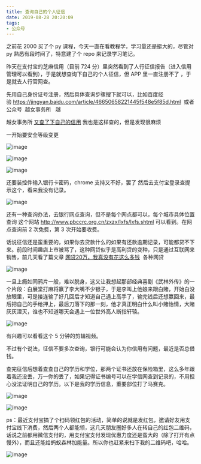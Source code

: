 ```yaml
---
title: 查询自己的个人征信
date: 2019-08-28 20:20:09
tags:
- 公众号
---
```

之前花 2000 买了个 py 课程，今天一直在看教程学，学习量还是挺大的，尽管对 py 熟悉有段时间了，特意建了个 repo 来记录学习笔记。

昨天在支付宝的芝麻信用（目前 724 分）里突然看到了人行征信报告（进入信用管理可以看到），于是就想查询下自己的个人征信，但 APP 里一直注册不了 ，于是就去人行官网查。

先用自己身份证号注册，然后具体查询步骤搜下就可以，比如百度经验 https://jingyan.baidu.com/article/46650658221445f548e5f85d.html  或者公众号  越女事务所   越

越女事务所 [又查了下自己的信用](https://mp.weixin.qq.com/s?__biz=MzAwNzM3NzU4OQ==&mid=2650700048&idx=1&sn=09eea4a00672086b33c0fcd29d846426&chksm=8375decab40257dc06023da2d84dd3d3a51b2108236a0aca36e99653bfeb89ce307645f8d13b&scene=21#wechat_redirect) 我也是这样查的，但是发现很麻烦

一开始要安全等级变更

![image](https://upload-images.jianshu.io/upload_images/17817191-3d6344e99ce91fef?imageMogr2/auto-orient/strip%7CimageView2/2/w/1240)

![image](https://upload-images.jianshu.io/upload_images/17817191-55e4c352d74c5f65?imageMogr2/auto-orient/strip%7CimageView2/2/w/1240)

![image](https://upload-images.jianshu.io/upload_images/17817191-a0804acc31418622?imageMogr2/auto-orient/strip%7CimageView2/2/w/1240)

还要装控件输入银行卡密码，chrome 支持又不好，罢了 然后去支付宝登录查提示这个，看来我没有记录。

![image](https://upload-images.jianshu.io/upload_images/17817191-17c336ace9b8f575?imageMogr2/auto-orient/strip%7CimageView2/2/w/1240)

还有一种查询办法，去银行网点查询，但不是每个网点都可以，每个城市具体位置查询 这个网站 http://www.pbccrc.org.cn/zxzx/lxfs/lxfs.shtml 可以看到。在网点查询前 2 次免费，第 3 次开始要收费。

话说征信还是蛮重要的，如果你去贷款什么的如果有还款逾期记录，可能都贷不下来。前段时间趣店上市被骂了，这种网贷似乎是高利贷的变种，只是通过互联网来销售，前几天看了篇文章 [网贷20万，我真没有花这么多钱](https://mp.weixin.qq.com/s?__biz=MzAwNTM0NzQ3OA==&mid=2451805690&idx=1&sn=e6f0bd92a64f35033c6bb3da452670a5&chksm=8cc93403bbbebd15ac2cfe9bdde88c0eeedb05128e1e6b532d0f75bf5860666d3bd17918dce3&mpshare=1&scene=1&srcid=1116J9JzKpB08GVXF04jJTGM&pass_ticket=GPU%2FcGxpaKbijDmG%2FgaBNjNMkYfuOPXh1JbFKD3x39hgpjfbuxZg34CO3fOd6dXF#rd)  各种网贷

![image](https://upload-images.jianshu.io/upload_images/17817191-0b9609aa51b84a73?imageMogr2/auto-orient/strip%7CimageView2/2/w/1240)

一旦上瘾如同鸦片一般，难以脱身，这又让我想起那部经典喜剧《武林外传》的一个片段：白展堂打麻将赢了李大嘴不少银子，于是李叫上他娘来跟白赌，开始白没放眼里，可是接连输了好几回后才知道自己遇上高手了，输完钱后还想赢回来，最后把自己的手给押上，最后刀落下的那一刻，他才真正明白什么叫小赌怡情，大赌灰灰湮灭，谁也不知道哪天会遇上一位世外高人断指轩辕。

![image](https://upload-images.jianshu.io/upload_images/17817191-ca7ceda531b1f339?imageMogr2/auto-orient/strip%7CimageView2/2/w/1240)

有兴趣可以看看这个 5 分钟的剪辑视频。

 

不过有个说法，征信不要多次查询，银行可能会认为你信用有问题，最近是否总借钱。 

查完征信后想着查查自己的学历和学位，那两个证书还放在保险箱里，这么多年跟着我还没丢，万一你的丢了，如果记得证书编号可以在学信网查到记录的，不用担心没法证明自己的学历。以下是我的学历信息，重要部位打了马赛克。

![image](https://upload-images.jianshu.io/upload_images/17817191-9af1e7099079f411?imageMogr2/auto-orient/strip%7CimageView2/2/w/1240)

![image](https://upload-images.jianshu.io/upload_images/17817191-b32b20c5cfe1efcd?imageMogr2/auto-orient/strip%7CimageView2/2/w/1240)

ps：最近支付宝搞了个扫码领红包的活动，简单的说就是发红包，邀请好友用支付宝线下消费，然后两个人都能领，这几天朋友圈好多人在转自己的红包二维码，话说之前都用微信支付的，用支付宝支付发现优惠力度还是蛮大的（除了打开有点慢外），而且还能给蚂蚁森林加能量。所以你也赶紧来扫下我的二维码吧，哈哈。

![image](https://upload-images.jianshu.io/upload_images/17817191-92c25801900c7033?imageMogr2/auto-orient/strip%7CimageView2/2/w/1240)
